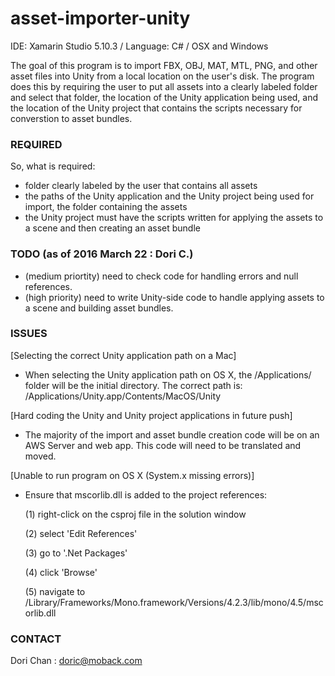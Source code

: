 # asset-importer-unity

IDE: Xamarin Studio 5.10.3 / Language: C# / OSX and Windows

The goal of this program is to import FBX, OBJ, MAT, MTL, PNG, and other asset files into Unity from a local location
on the user's disk. The program does this by requiring the user to put all assets into a clearly labeled folder and select
that folder, the location of the Unity application being used, and the location of the Unity project that contains the scripts
necessary for converstion to asset bundles. 

### REQUIRED

So, what is required: 

- folder clearly labeled by the user that contains all assets
- the paths of the Unity application and the Unity project being used for import, the folder containing the assets
- the Unity project must have the scripts written for applying the assets to a scene and then creating an asset bundle

### TODO (as of 2016 March 22 : Dori C.)

- (medium priortity) need to check code for handling errors and null references.
- (high priority) need to write Unity-side code to handle applying assets to a scene and building asset bundles.

### ISSUES 
[Selecting the correct Unity application path on a Mac]
- When selecting the Unity application path on OS X, the /Applications/ folder will be the initial directory. The correct
  path is: /Applications/Unity.app/Contents/MacOS/Unity

[Hard coding the Unity and Unity project applications in future push]
- The majority of the import and asset bundle creation code will be on an AWS Server and web app. This code will need to be
  translated and moved.

[Unable to run program on OS X (System.x missing errors)]
- Ensure that mscorlib.dll is added to the project references: 

  (1) right-click on the csproj file in the solution window 

  (2) select 'Edit References' 
  
  (3) go to '.Net Packages' 
  
  (4) click 'Browse' 
  
  (5) navigate to /Library/Frameworks/Mono.framework/Versions/4.2.3/lib/mono/4.5/mscorlib.dll

### CONTACT 
Dori Chan : doric@moback.com
